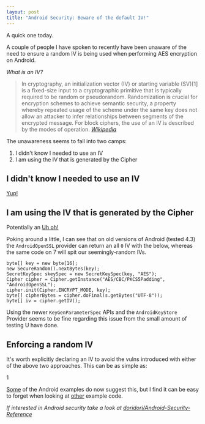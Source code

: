 ```yaml
---
layout: post
title: "Android Security: Beware of the default IV!"
---
```


A quick one today. 

A couple of people I have spoken to recently have been unaware of the need to ensure a random IV is being used when performing AES encryption on Android.

_What is an IV?_

> In cryptography, an initialization vector (IV) or starting variable (SV)[1] is a fixed-size input to a cryptographic primitive that is typically required to be random or pseudorandom. Randomization is crucial for encryption schemes to achieve semantic security, a property whereby repeated usage of the scheme under the same key does not allow an attacker to infer relationships between segments of the encrypted message. For block ciphers, the use of an IV is described by the modes of operation. _[Wikipedia](https://en.wikipedia.org/wiki/Initialization_vector)_

The unawareness seems to fall into two camps:

1. I didn't know I needed to use an IV
2. I am using the IV that is generated by the Cipher

## I didn't know I needed to use an IV

[Yup!](https://security.stackexchange.com/questions/35210/encrypting-using-aes-256-do-i-need-iv/35216#35216)

## I am using the IV that is generated by the Cipher

Potentially an [Uh oh!](https://stackoverflow.com/questions/31036780/android-cryptography-api-not-generating-safe-iv-for-aes)

Poking around a little, I can see that on old versions of Android (tested 4.3) the `AndroidOpenSSL` provider can return an all `0` IV with the below, whereas the same code on 7 will spit our seemingly-random IVs.

```
byte[] key = new byte[16];
new SecureRandom().nextBytes(key);
SecretKeySpec skeySpec = new SecretKeySpec(key, "AES");
Cipher cipher = Cipher.getInstance("AES/CBC/PKCS5Padding", "AndroidOpenSSL");
cipher.init(Cipher.ENCRYPT_MODE, key);
byte[] cipherBytes = cipher.doFinal(s.getBytes("UTF-8"));
byte[] iv = cipher.getIV();
```

Using the newer `KeyGenParameterSpec` APIs and the `AndroidKeyStore` Provider seems to be fine regarding this issue from the small amount of testing U have done.

## Enforcing a random IV

It's worth explicitly declaring an IV to avoid the vulns introduced with either of the above two approaches. This can be as simple as:

<div data-gist-id="2ce511580419cdcec7ec2ef886e91e4f">1</div>

[Some](https://developer.android.com/reference/javax/crypto/Cipher.html) of the Android examples do now suggest this, but I find it can be easy to forget when looking at [other](https://developer.android.com/reference/android/security/keystore/KeyGenParameterSpec.html) example code.

_If interested in Android security take a look at [doridori/Android-Security-Reference](https://github.com/doridori/Android-Security-Reference)_





